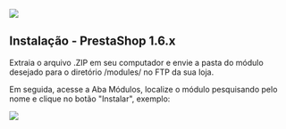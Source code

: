 ![](https://prestabr.com.br/docpagseguropro/master/head_github_master_v3.jpg)

## Instalação - PrestaShop 1.6.x

Extraia o arquivo .ZIP em seu computador e envie a pasta do módulo desejado para o diretório /modules/ no FTP da sua loja.

Em seguida, acesse a Aba Módulos, localize o módulo pesquisando pelo nome e clique no botão "Instalar", exemplo:

![](https://prestabr.com.br/docpagseguropro/master/img01.jpg)
